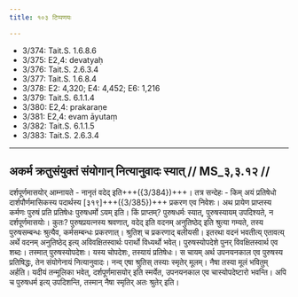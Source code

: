 ```yaml
---
title: १०३ टिप्पणयः

---
```

- 3/374: Tait.S. 1.6.8.6
- 3/375: E2,4: devatyaḥ
- 3/376: Tait.S. 2.6.3.4
- 3/377: Tait.S. 1.6.8.4
- 3/378: E2: 4,320; E4: 4,452; E6: 1,216
- 3/379: Tait.S. 6.1.1.4
- 3/380: E2,4: prakaraṇe
- 3/381: E2,4: evam āyutaṃ
- 3/382: Tait.S. 6.1.1.5
- 3/383: Tait.S. 2.6.3.4

____________________________________________


## अकर्म क्रतुसंयुक्तं संयोगान् नित्यानुवादः स्यात् // MS_३,३.१२ //

दर्शपूर्णमासयोर् आम्नायते - नानृतं वदेद् इति+++({3/384})+++। तत्र सन्देहः - किम् अयं प्रतिषेधो दार्शपौर्णमासिकस्य पदार्थस्य [३१९]+++({3/385})+++ प्रकरण एव निवेशः। अथ प्रायेण प्राप्तस्य कर्मणः पुरुषं प्रति प्रतिषेधः पुरुषधर्मो ऽयम् इति। किं प्राप्तम्? पुरुषधर्मः स्यात्, पुरुषस्यायम् उपदिश्यते, न दर्शपूर्णमासयोः। कुतः? पुरुषप्रयत्नस्य श्रवणात्, वदेद् इति वदनम् अनुतिष्ठेद् इति श्रुत्या गम्यते, तस्य पुरुषसम्बन्धः श्रुत्यैव, कर्मसम्बन्धः प्रकरणात्। श्रुतिश् च प्रकरणाद् बलीयसी। इतरथा वदनं भवतीत्य् एतावत्य् अर्थे वदनम् अनुतिष्ठेद् इत्य् अविवक्षितस्वार्थः परार्थो विध्यर्थो भवेत्। पुरुषस्योपदेशे पुनर् विवक्षितस्वार्थ एव शब्दः। तस्मात् पुरुषस्योपदेशः। यस्य चोपदेशः, तस्यायं प्रतिषेधः। स चायम् अर्थ उपनयनकाल एव पुरुषस्य प्रतिषिद्धः, तेन संयोगेनायं नित्यानुवादः।
नन्व् एषा श्रुतिस् तस्याः स्मृतेर् मूलम्। नैषा तस्या मूलं भवितुम् अर्हति। यदीयं तन्मूलिका भवेत्, दर्शपूर्णमासयोर् इति स्मर्येत, उपनयनकाल एव चास्योपदेष्टारो भवन्ति। अपि च पुरुषधर्म इत्य् उपदिशन्ति, तस्मान् नैषा स्मृतिर् अतः श्रुतेर् इति।